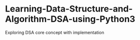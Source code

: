 # Learning-Data-Structure-and-Algorithm-DSA-using-Python3
Exploring DSA core concept with implementation 

